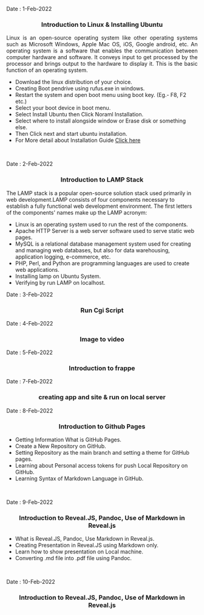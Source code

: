 <!--<h1 align="center">Daily-Online-Blog</h1>-->

Date : 1-Feb-2022 
<h3 align='center'>Introduction to Linux & Installing Ubuntu</h3>

<p align="justify">Linux is an open-source operating system like other operating systems such as Microsoft Windows, Apple Mac OS, iOS, Google android, etc. An operating system is a software that enables the communication between computer hardware and software. It conveys input to get processed by the processor and brings output to the hardware to display it. This is the basic function of an operating system.</p>

- Download the linux distribution of your choice.
- Creating Boot pendrive using rufus.exe in windows.
- Restart the system and open boot menu using boot key. (Eg.- F8, F2 etc.)
- Select your boot device in boot menu.
- Select Install Ubuntu then Click Noraml Installation.
- Select where to install alongside window or Erase disk or something else.
- Then Click next and start ubuntu installation.
- For More detail about Installation Guide [Click here](https://phoenixnap.com/kb/install-ubuntu-20-04)
<br>

Date : 2-Feb-2022 
<h3 align='center'>Introduction to LAMP Stack</h3>

<p alihn="center">The LAMP stack is a popular open-source solution stack used primarily in web development.LAMP consists of four components necessary to establish a fully functional web development environment. The first letters of the components' names make up the LAMP acronym:</p>

- Linux is an operating system used to run the rest of the components.
- Apache HTTP Server is a web server software used to serve static web pages.
- MySQL is a relational database management system used for creating and managing web databases, but also for data warehousing, application logging, e-commerce, etc.
- PHP, Perl, and Python are programming languages are used to create web applications.
- Installing lamp on Ubuntu System.
- Verifying by run LAMP on localhost.

Date : 3-Feb-2022 
<h3 align='center'>Run Cgi Script</h3>

Date : 4-Feb-2022 
<h3 align='center'>Image to video</h3>

Date : 5-Feb-2022 
<h3 align='center'>Introduction to frappe</h3>

Date : 7-Feb-2022 
<h3 align='center'>creating app and site & run on local server</h3>

Date : 8-Feb-2022 
<h3 align='center'>Introduction to Github Pages</h3>

- Getting Information What is GitHub Pages.
- Create a New Repository on GitHub.
- Setting Repository as the main branch and setting a theme for GitHub pages.
- Learning about Personal access tokens for push Local Repository on GitHub.
- Learning Syntax of Markdown Language in GitHub.
<br/>

Date : 9-Feb-2022 
<h3 align='center'>Introduction to Reveal.JS, Pandoc, Use of Markdown in Reveal.js</h3>

- What is Reveal.JS, Pandoc, Use Markdown in Reveal.js.
- Creating Presentation in Reveal.JS using Markdown only.
- Learn how to show presentation on Local machine.
- Converting .md file into .pdf file using Pandoc.
<br/>

Date : 10-Feb-2022 
<h3 align='center'>Introduction to Reveal.JS, Pandoc, Use of Markdown in Reveal.js</h3>
<br/>
